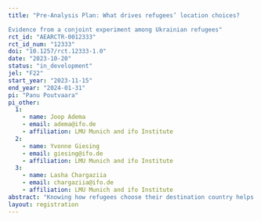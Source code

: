 ```yaml
---
title: "Pre-Analysis Plan: What drives refugees’ location choices?
Evidence from a conjoint experiment among Ukrainian refugees"
rct_id: "AEARCTR-0012333"
rct_id_num: "12333"
doi: "10.1257/rct.12333-1.0"
date: "2023-10-20"
status: "in_development"
jel: "F22"
start_year: "2023-11-15"
end_year: "2024-01-31"
pi: "Panu Poutvaara"
pi_other:
  1:
    - name: Joop Adema
    - email: adema@ifo.de
    - affiliation: LMU Munich and ifo Institute
  2:
    - name: Yvonne Giesing
    - email: giesing@ifo.de
    - affiliation: LMU Munich and ifo Institute
  3:
    - name: Lasha Chargaziia
    - email: chargaziia@ifo.de
    - affiliation: LMU Munich and ifo Institute
abstract: "Knowing how refugees choose their destination country helps to plan humanitarian assistance and integration policies. This Pre-Analysis Plan describes how we are going to study the relative importance of networks, social benefits, labor market opportunities, housing costs, knowledge of potential destination country language, and proximity to home in refugees’ destination country choice. We compare choices in forced-choice conjoint experiments among Ukrainian refugees in various European countries with their actual choices. Surveying Ukrainian refugees is well suited to compare stated and revealed preferences as they are given equal rights to temporary protection and labor market access in all EU countries."
layout: registration
---
```


